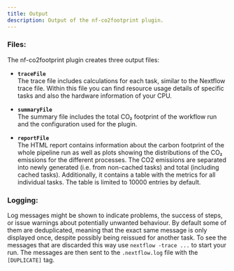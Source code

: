 ```yaml
---
title: Output
description: Output of the nf-co2footprint plugin.
---
```


### Files:

The nf-co2footprint plugin creates three output files:

- **`traceFile`**  
  The trace file includes calculations for each task, similar to the Nextflow trace file. Within this file you can find resource usage details of specific tasks and also the hardware information of your CPU.

- **`summaryFile`**  
  The summary file includes the total CO₂ footprint of the workflow run and the configuration used for the plugin.
  
- **`reportFile`**  
  The HTML report contains information about the carbon footprint of the whole pipeline run as well as plots showing the distributions of the CO₂ emissions for the different processes. The CO2 emissions are separated into newly generated (i.e. from non-cached tasks) and total (including cached tasks). Additionally, it contains a table with the metrics for all individual tasks. The table is limited to 10000 entries by default.

### Logging:
Log messages might be shown to indicate problems, the success of steps, or issue warnings about potentially unwanted behaviour. By default some of them are deduplicated, meaning that the exact same message is only displayed once, despite possibly being reissued for another task. To see the messages that are discarded this way use `nextflow -trace ...` to start your run. The messages are then sent to the `.nextflow.log` file with the `[DUPLICATE]` tag.
